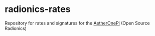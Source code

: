 # radionics-rates
Repository for rates and signatures for the [AetherOnePi](https://github.com/isuretpolos/AetherOnePi) (Open Source Radionics)
